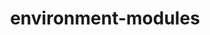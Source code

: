 ---
title: "environment-modules"
layout: cache
categories: [package, develop]
meta: {"versions": ["5.5.0"], "compilers": ["gcc@=11.4.0"], "oss": ["ubuntu22.04"], "platforms": ["linux"], "targets": ["x86_64_v3"], "stacks": ["root", "tutorial"], "num_specs": 4, "num_specs_by_stack": {"tutorial": 4, "root": 4}}
spec_details: [{"hash": "7xhugvpfv2tpsimtziuidvbayv6browp", "compiler": "gcc@=11.4.0", "versions": ["5.5.0"], "os": "ubuntu22.04", "platform": "linux", "target": "x86_64_v3", "variants": ["+X", "build_system=generic"], "stacks": ["tutorial", "root"], "size": "-", "tarball": "https://binaries.spack.io/develop/build_cache/linux-ubuntu22.04-x86_64_v3/gcc-11.4.0/environment-modules-5.5.0/linux-ubuntu22.04-x86_64_v3-gcc-11.4.0-environment-modules-5.5.0-7xhugvpfv2tpsimtziuidvbayv6browp.spack"}, {"hash": "oag3a3b5ibecj2rb3liz4wbacg6pw7ms", "compiler": "gcc@=11.4.0", "versions": ["5.5.0"], "os": "ubuntu22.04", "platform": "linux", "target": "x86_64_v3", "variants": ["+X", "build_system=generic"], "stacks": ["tutorial", "root"], "size": "-", "tarball": "https://binaries.spack.io/develop/build_cache/linux-ubuntu22.04-x86_64_v3/gcc-11.4.0/environment-modules-5.5.0/linux-ubuntu22.04-x86_64_v3-gcc-11.4.0-environment-modules-5.5.0-oag3a3b5ibecj2rb3liz4wbacg6pw7ms.spack"}, {"hash": "of2oi7bbsm7lk7sa3iuhnbiudckaf3yy", "compiler": "gcc@=11.4.0", "versions": ["5.5.0"], "os": "ubuntu22.04", "platform": "linux", "target": "x86_64_v3", "variants": ["+X", "build_system=generic"], "stacks": ["tutorial", "root"], "size": "-", "tarball": "https://binaries.spack.io/develop/build_cache/linux-ubuntu22.04-x86_64_v3/gcc-11.4.0/environment-modules-5.5.0/linux-ubuntu22.04-x86_64_v3-gcc-11.4.0-environment-modules-5.5.0-of2oi7bbsm7lk7sa3iuhnbiudckaf3yy.spack"}, {"hash": "ofufspwb6qrhfyujzls7bamu2hoajy33", "compiler": "gcc@=11.4.0", "versions": ["5.5.0"], "os": "ubuntu22.04", "platform": "linux", "target": "x86_64_v3", "variants": ["+X", "build_system=generic"], "stacks": ["tutorial", "root"], "size": "-", "tarball": "https://binaries.spack.io/develop/build_cache/linux-ubuntu22.04-x86_64_v3/gcc-11.4.0/environment-modules-5.5.0/linux-ubuntu22.04-x86_64_v3-gcc-11.4.0-environment-modules-5.5.0-ofufspwb6qrhfyujzls7bamu2hoajy33.spack"}]
---